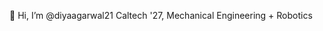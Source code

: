 👋 Hi, I’m @diyaagarwal21
Caltech '27, Mechanical Engineering + Robotics

<!---
diyaagarwal21/diyaagarwal21 is a ✨ special ✨ repository because its `README.md` (this file) appears on your GitHub profile.
You can click the Preview link to take a look at your changes.
--->
